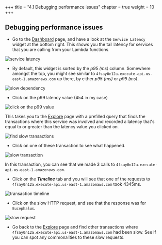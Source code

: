 +++
title = "4.1 Debugging performance issues"
chapter = true
weight = 10
+++

## Debugging performance issues

* Go to the [Dashboard](https://platform.lumigo.io/dashboard) page, and have a look at the `Service Latency` widget at the bottom right. This shows you the tail latency for services that you are calling from your Lambda functions.

![service latency](/images/mod04-lumigo-service-latency.png)

* By default, this widget is sorted by the *p95 (ms)* column. Somewhere amongst the top, you might see similar to `4fsay0n12a.execute-api.us-east-1.amazonaws.com` up there, by either *p95 (ms)* or *p99 (ms)*.

![slow dependency](/images/mod04-lumigo-slow-dependency.png)

* Click on the p99 latency value (454 in my case)

![click on the p99 value](/images/mod04-lumigo-p99.png)

This takes you to the [Explore](https://platform.lumigo.io/explore) page with a prefilled query that finds the transactions where this service was involved and recorded a latency that's equal to or greater than the latency value you clicked on.

![find slow transactions](/images/mod04-lumigo-p99-transaction.png)

* Click on one of these transaction to see what happened.

![slow transaction](/images/mod04-lumigo-slow-transactions.png)

In this transaction, you can see that we made 3 calls to `4fsay0n12a.execute-api.us-east-1.amazonaws.com`.

* Click on the ***Timeline*** tab and you will see that one of the requests to `4fsay0n12a.execute-api.us-east-1.amazonaws.com` took 4345ms.

![transaction timeline](/images/mod04-lumigo-slow-transaction-timeline.png)

* Click on the slow HTTP request, and see that the response was for `Bucephalus`.

![slow request](/images/mod04-lumigo-slow-request.png)

* Go back to the [Explore](https://platform.lumigo.io/explore) page and find other transactions where `4fsay0n12a.execute-api.us-east-1.amazonaws.com` had been slow. See if you can spot any commonalities to these slow requests.
